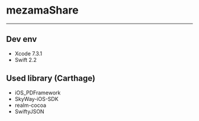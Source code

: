 # mezamaShare
-----
## Dev env
- Xcode 7.3.1
- Swift 2.2

## Used library (Carthage)
- iOS_PDFramework
- SkyWay-iOS-SDK
- realm-cocoa
- SwiftyJSON